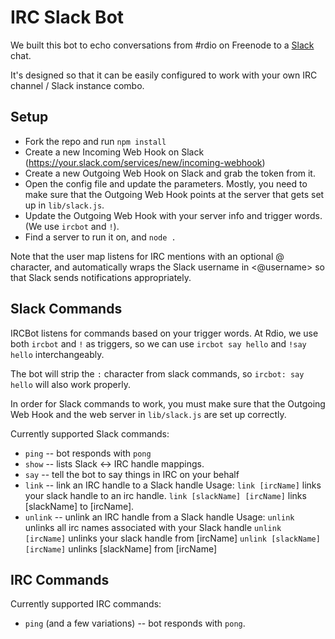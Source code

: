 IRC Slack Bot
========

We built this bot to echo conversations from #rdio on Freenode to a [Slack](https://slack.com/) chat.

It's designed so that it can be easily configured to work with your own IRC channel / Slack instance combo.


Setup
-----

* Fork the repo and run `npm install`
* Create a new Incoming Web Hook on Slack (https://your.slack.com/services/new/incoming-webhook)
* Create a new Outgoing Web Hook on Slack and grab the token from it.
* Open the config file and update the parameters.  Mostly, you need to make sure that the Outgoing Web Hook points at the server that gets set up in `lib/slack.js`.
* Update the Outgoing Web Hook with your server info and trigger words. (We use `ircbot` and `!`).
* Find a server to run it on, and `node .`

Note that the user map listens for IRC mentions with an optional @ character, and automatically wraps the Slack username in <@username> so that Slack sends notifications appropriately.

Slack Commands
--------------

IRCBot listens for commands based on your trigger words.  At Rdio, we use
both `ircbot` and `!` as triggers, so we can use `ircbot say hello` and
`!say hello` interchangeably.

The bot will strip the `:` character from slack commands, so `ircbot: say hello` will also work properly.

In order for Slack commands to work, you must make sure that the Outgoing
Web Hook and the web server in `lib/slack.js` are set up correctly.


Currently supported Slack commands:

* `ping` -- bot responds with `pong`
* `show` -- lists Slack <-> IRC handle mappings.
* `say` -- tell the bot to say things in IRC on your behalf
* `link` -- link an IRC handle to a Slack handle
  Usage:
    `link [ircName]` links your slack handle to an irc handle.
    `link [slackName] [ircName]` links [slackName] to [ircName].
* `unlink` -- unlink an IRC handle from a Slack handle
  Usage:
    `unlink` unlinks all irc names associated with your Slack handle
    `unlink [ircName]` unlinks your slack handle from [ircName]
    `unlink [slackName] [ircName]` unlinks [slackName] from [ircName]


IRC Commands
------------

Currently supported IRC commands:

* `ping` (and a few variations) -- bot responds with `pong`.
